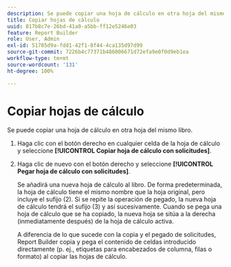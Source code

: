 ```yaml
---
description: Se puede copiar una hoja de cálculo en otra hoja del mismo libro.
title: Copiar hojas de cálculo
uuid: 817b8c7e-26bd-41a0-a5bb-ff12e5246e03
feature: Report Builder
role: User, Admin
exl-id: 51785d9a-fdd1-42f1-8f44-4ca135d97d99
source-git-commit: 7226b4c77371b486006671d72efa9e0f0d9eb1ea
workflow-type: tm+mt
source-wordcount: '131'
ht-degree: 100%

---
```


# Copiar hojas de cálculo

Se puede copiar una hoja de cálculo en otra hoja del mismo libro.

1. Haga clic con el botón derecho en cualquier celda de la hoja de cálculo y seleccione **[!UICONTROL Copiar hoja de cálculo con solicitudes]**.
1. Haga clic de nuevo con el botón derecho y seleccione **[!UICONTROL Pegar hoja de cálculo con solicitudes]**.

   Se añadirá una nueva hoja de cálculo al libro. De forma predeterminada, la hoja de cálculo tiene el mismo nombre que la hoja original, pero incluye el sufijo (2). Si se repite la operación de pegado, la nueva hoja de cálculo tendrá el sufijo (3) y así sucesivamente. Cuando se pega una hoja de cálculo que se ha copiado, la nueva hoja se sitúa a la derecha (inmediatamente después) de la hoja de cálculo activa.

   A diferencia de lo que sucede con la copia y el pegado de solicitudes, Report Builder copia y pega el contenido de celdas introducido directamente (p. ej., etiquetas para encabezados de columna, filas o formato) al copiar las hojas de cálculo.
